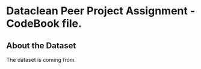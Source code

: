 # Dataclean Peer Project Assignment - CodeBook file. 

## About the Dataset

The dataset is coming from. 

